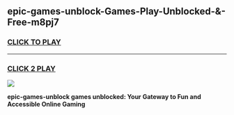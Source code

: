 
## epic-games-unblock-Games-Play-Unblocked-&-Free-m8pj7
<h3>
<a href="https://premium76.site?title=epic-games-unblock&ref=24A">CLICK TO PLAY</a></h3>
<hr>

<h3>
<a href="https://premium76.site?title=epic-games-unblock&ref=24A">CLICK 2 PLAY</a>
  
</h3>

<a href="https://premium76.site?title=epic-games-unblock&ref=24A"><img src="https://clearcache.store/games.png"></a>


**epic-games-unblock games unblocked: Your Gateway to Fun and Accessible Online Gaming**
